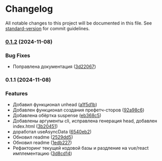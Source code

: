 # Changelog

All notable changes to this project will be documented in this file. See [standard-version](https://github.com/conventional-changelog/standard-version) for commit guidelines.

### [0.1.2](https://gitlab.zebrains.team/frontend/modules/lite-ssr/compare/v0.1.1...v0.1.2) (2024-11-08)


### Bug Fixes

* Поправлена документация ([3d22067](https://gitlab.zebrains.team/frontend/modules/lite-ssr/commit/3d220676c3ac3f8d032e63d7667d20ce4e3c42b4))

### 0.1.1 (2024-11-08)


### Features

* Добавил функционал unhead ([a1f5d1b](https://gitlab.zebrains.team/frontend/modules/lite-ssr/commit/a1f5d1be3d2d1d6a9f91527160a2647fef4491d8))
* Добавлен функционал создания префетч-сторов ([92a98c6](https://gitlab.zebrains.team/frontend/modules/lite-ssr/commit/92a98c6bcbb4ce1505c99552824e3e211153f81f))
* Добавлена обёртка suspense ([eb368c5](https://gitlab.zebrains.team/frontend/modules/lite-ssr/commit/eb368c5a3ea3ad07837b92cb5a6bb3723fa9c81e))
* Добавлены аргументы cli, исправлена генерация head, добавлен index.html ([3b20451](https://gitlab.zebrains.team/frontend/modules/lite-ssr/commit/3b20451c348a36e3645acefab0cd29ce90424e9e))
* доработал useAsyncData ([6540eb2](https://gitlab.zebrains.team/frontend/modules/lite-ssr/commit/6540eb235f5652fe9158850acc6f572eb1632cb1))
* Обновил readme ([2529dd5](https://gitlab.zebrains.team/frontend/modules/lite-ssr/commit/2529dd5e64cd650eb3c8fa13d0b943ecda9cf552))
* Обновил readme ([1edb227](https://gitlab.zebrains.team/frontend/modules/lite-ssr/commit/1edb227cbd391535d8275a42b09370d10a484c26))
* Рефакторинг текущей кодовой базы и раздление на vue/react имплементацию ([3d8cd14](https://gitlab.zebrains.team/frontend/modules/lite-ssr/commit/3d8cd14eca5b72cadc493d9f33053ba8d5f84178))
